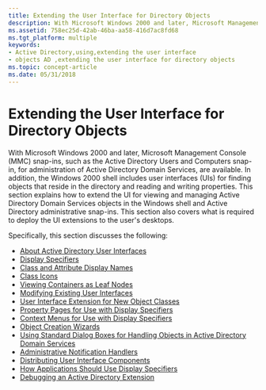 ```yaml
---
title: Extending the User Interface for Directory Objects
description: With Microsoft Windows 2000 and later, Microsoft Management Console (MMC) snap-ins, such as the Active Directory Users and Computers snap-in, for administration of Active Directory Domain Services, are available.
ms.assetid: 758ec25d-42ab-46ba-aa58-416d7ac8fd68
ms.tgt_platform: multiple
keywords:
- Active Directory,using,extending the user interface
- objects AD ,extending the user interface for directory objects
ms.topic: concept-article
ms.date: 05/31/2018
---
```


# Extending the User Interface for Directory Objects

With Microsoft Windows 2000 and later, Microsoft Management Console (MMC) snap-ins, such as the Active Directory Users and Computers snap-in, for administration of Active Directory Domain Services, are available. In addition, the Windows 2000 shell includes user interfaces (UIs) for finding objects that reside in the directory and reading and writing properties. This section explains how to extend the UI for viewing and managing Active Directory Domain Services objects in the Windows shell and Active Directory administrative snap-ins. This section also covers what is required to deploy the UI extensions to the user's desktops.

Specifically, this section discusses the following:

-   [About Active Directory User Interfaces](about-the-user-interfaces-of-active-directory-domain-services.md)
-   [Display Specifiers](display-specifiers.md)
-   [Class and Attribute Display Names](class-and-attribute-display-names.md)
-   [Class Icons](class-icons.md)
-   [Viewing Containers as Leaf Nodes](viewing-containers-as-leaf-nodes.md)
-   [Modifying Existing User Interfaces](modifying-existing-user-interfaces.md)
-   [User Interface Extension for New Object Classes](user-interface-extension-for-new-object-classes.md)
-   [Property Pages for Use with Display Specifiers](property-pages-for-use-with-display-specifiers.md)
-   [Context Menus for Use with Display Specifiers](context-menus-for-use-with-display-specifiers.md)
-   [Object Creation Wizards](object-creation-wizards.md)
-   [Using Standard Dialog Boxes for Handling Objects in Active Directory Domain Services](using-standard-dialog-boxes-to-handle-objects-in-active-directory-domain-services.md)
-   [Administrative Notification Handlers](administrative-notification-handlers.md)
-   [Distributing User Interface Components](distributing-user-interface-components.md)
-   [How Applications Should Use Display Specifiers](how-applications-should-use-display-specifiers.md)
-   [Debugging an Active Directory Extension](debugging-an-active-directory-extension.md)

 

 




